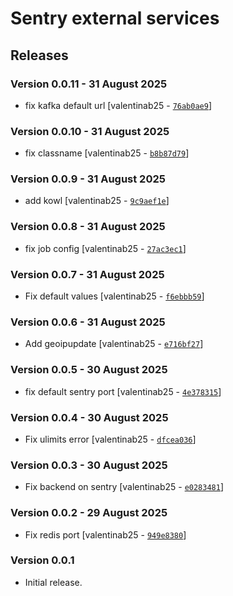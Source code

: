 # Sentry external services

## Releases

### Version 0.0.11 - 31 August 2025
- fix kafka default url [valentinab25 - [`76ab0ae9`](https://github.com/eea/helm-charts/commit/76ab0ae92d84ba18d624abede6757ec59923651d)]

### Version 0.0.10 - 31 August 2025
- fix classname [valentinab25 - [`b8b87d79`](https://github.com/eea/helm-charts/commit/b8b87d7908f63136f35296f7762266934766f4b4)]

### Version 0.0.9 - 31 August 2025
- add kowl [valentinab25 - [`9c9aef1e`](https://github.com/eea/helm-charts/commit/9c9aef1e57f34cf9455767714b2cd1a63fecf0e9)]

### Version 0.0.8 - 31 August 2025
- fix job config [valentinab25 - [`27ac3ec1`](https://github.com/eea/helm-charts/commit/27ac3ec133755b2375abb67597119cd42c538721)]

### Version 0.0.7 - 31 August 2025
- Fix default values [valentinab25 - [`f6ebbb59`](https://github.com/eea/helm-charts/commit/f6ebbb59ea7d975276f86059bc767392bd4677bd)]

### Version 0.0.6 - 31 August 2025
- Add geoipupdate [valentinab25 - [`e716bf27`](https://github.com/eea/helm-charts/commit/e716bf27adbcc1c6983d38e7aefd00d4154ef880)]

### Version 0.0.5 - 30 August 2025
- fix default sentry port [valentinab25 - [`4e378315`](https://github.com/eea/helm-charts/commit/4e3783150e876e25c27acb200432da16632942b8)]

### Version 0.0.4 - 30 August 2025
- Fix ulimits error [valentinab25 - [`dfcea036`](https://github.com/eea/helm-charts/commit/dfcea036c7c9ac70563e384a69d7e93b0446b837)]

### Version 0.0.3 - 30 August 2025
- Fix backend on sentry [valentinab25 - [`e0283481`](https://github.com/eea/helm-charts/commit/e0283481547d6e064bb087919872cabe5ca25b88)]

### Version 0.0.2 - 29 August 2025
- Fix redis port [valentinab25 - [`949e8380`](https://github.com/eea/helm-charts/commit/949e8380122e39e538f4e3515002b61d66221e93)]

### Version 0.0.1
- Initial release. 


